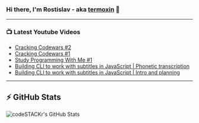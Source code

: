 ### Hi there, I'm Rostislav - aka [termoxin](https://t.me/termoxin) 👋

---

### 📺 Latest Youtube Videos

<!-- YOUTUBE:START -->
- [Cracking Codewars #2](https://www.youtube.com/watch?v=Lp6lHm0QBOg)
- [Cracking Codewars #1](https://www.youtube.com/watch?v=UdjtqpD1zZ0)
- [Study Programming With Me #1](https://www.youtube.com/watch?v=oplrcI9lOq4)
- [Building CLI to work with subtitles in JavaScript | Phonetic transcription](https://www.youtube.com/watch?v=r74mKBAq6z4)
- [Building CLI to work with subtitles in JavaScript | Intro and planning](https://www.youtube.com/watch?v=7eynpUc94Iw)
<!-- YOUTUBE:END -->

---

## ⚡️ GitHub Stats

<img align="left" alt="codeSTACKr's GitHub Stats" src="https://github-readme-stats.codestackr.vercel.app/api?username=termoxin&show_icons=true&hide_border=true&count_private=true&theme=dracula" />
